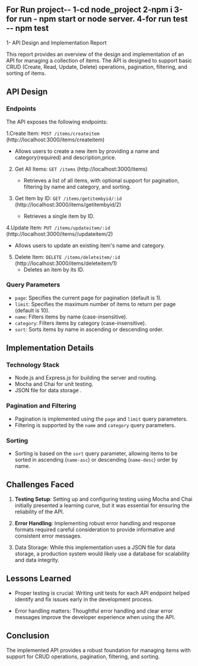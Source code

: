    
For Run project--
1-cd node_project
2-npm i
3-for run - npm start or node server.
4-for run test -- npm test
---------------------------------------
1- API Design and Implementation Report

This report provides an overview of the design and implementation 
of an API for managing a collection of items. 
The API is designed to support basic CRUD (Create, Read, Update, Delete) operations, 
pagination, filtering, and sorting of items.

## API Design
### Endpoints

The API exposes the following endpoints:

1.Create Item: `POST /items/createitem` (http://localhost:3000/items/createitem)
   - Allows users to create a new item by providing a name and category(required) and description,price.

2. Get All Items: `GET /items`  (http://localhost:3000/items)
   - Retrieves a list of all items, with optional support for pagination, 
   filtering by name and category, and sorting.

3. Get Item by ID: `GET /items/getitembyid/:id` (http://localhost:3000/items/getitembyid/2)
   - Retrieves a single item by ID.

4.Update Item: `PUT /items/updateitem/:id` (http://localhost:3000/items//updateitem/2)
   - Allows users to update an existing item's name and category.

5. Delete Item: `DELETE /items/deleteitem/:id` (http://localhost:3000/items/deleteitem/1)
   - Deletes an item by its ID.

### Query Parameters

- `page`: Specifies the current page for pagination (default is 1).
- `limit`: Specifies the maximum number of items to return per page (default is 10).
- `name`: Filters items by name (case-insensitive).
- `category`: Filters items by category (case-insensitive).
- `sort`: Sorts items by name in ascending or descending order.

## Implementation Details

### Technology Stack

- Node.js and Express.js for building the server and routing.
- Mocha and Chai for unit testing.
- JSON file for data storage .

### Pagination and Filtering

- Pagination is implemented using the `page` and `limit` query parameters.
- Filtering is supported by the `name` and `category` query parameters.

### Sorting

- Sorting is based on the `sort` query parameter,
 allowing items to be sorted in ascending (`name-asc`) or 
 descending (`name-desc`) order by name.

## Challenges Faced

1. **Testing Setup**: Setting up and configuring testing 
using Mocha and Chai initially presented a learning curve,
 but it was essential for ensuring the reliability of the API.

2. **Error Handling**: Implementing robust error handling and 
response formats required careful consideration to provide informative 
and consistent error messages.

3. Data Storage: While this implementation uses a JSON file for data storage,
 a production system would likely use a database for scalability and data integrity.

## Lessons Learned

- Proper testing is crucial: Writing unit tests for each API endpoint helped identify 
and fix issues early in the development process.

- Error handling matters: Thoughtful error handling and clear error messages 
improve the developer experience when using the API.

## Conclusion
The implemented API provides a robust foundation 
for managing items with support for CRUD operations, 
pagination, filtering, and sorting. 
